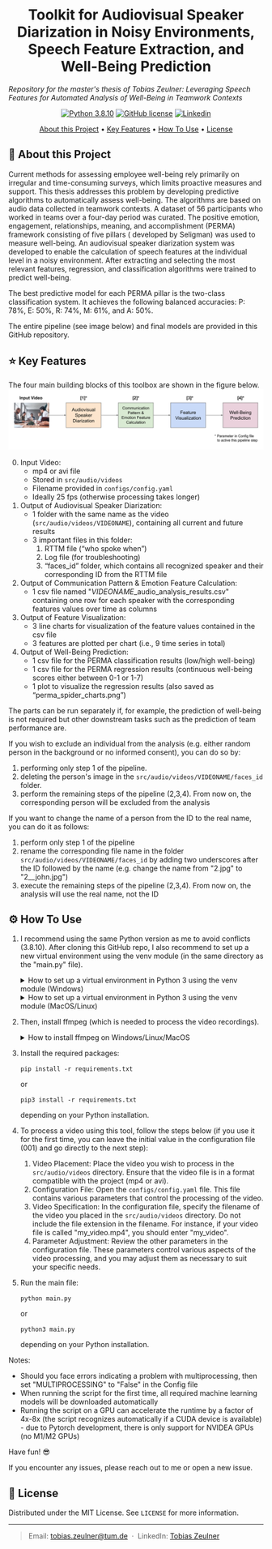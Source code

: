 <h1 align="center">Toolkit for Audiovisual Speaker Diarization in Noisy Environments, Speech Feature Extraction, and Well-Being Prediction</h1>

*Repository for the master's thesis of Tobias Zeulner: Leveraging Speech Features for Automated Analysis of Well-Being in Teamwork Contexts*


<p align="center">
  <a href="https://www.python.org/downloads/release/python-380/"><img src="https://img.shields.io/badge/Python-3.8.10-blue" alt="Python 3.8.10" height="25"></a>
  <a href="https://github.com/Zeulni/wellbeing-audio-analysis/blob/main/LICENSE"><img src="https://img.shields.io/github/license/othneildrew/Best-README-Template.svg?style=for-the-badge" alt="GitHub license" height="25"></a>
  <a href="https://www.linkedin.com/in/tobias-zeulner-893080169/"><img src="https://img.shields.io/badge/-LinkedIn-blue?style=flat&logo=linkedin" alt="Linkedin" height="25"></a>
</p>


<p align="center">
  <a href="#about-this-project">About this Project</a> •
  <a href="#key-features">Key Features</a> •
  <a href="#how-to-use">How To Use</a> •
  <a href="#license">License</a>
</p>

## :book: About this Project

Current methods for assessing employee well-being rely primarily on irregular and time-consuming surveys, which limits proactive measures and support. This thesis addresses this problem by developing predictive algorithms to automatically assess well-being. The algorithms are based on audio data collected in teamwork contexts.
A dataset of 56 participants who worked in teams over a four-day period was curated. The positive emotion, engagement, relationships, meaning, and accomplishment (PERMA) framework consisting of five pillars ( developed by Seligman) was used to measure well-being. An audiovisual speaker diarization system was developed to enable the calculation of speech features at the individual level in a noisy environment. After extracting and selecting the most relevant features, regression, and classification algorithms were trained to predict well-being.

The best predictive model for each PERMA pillar is the two-class classification system. It achieves the following balanced accuracies: P: 78%, E: 50%, R: 74%, M: 61%, and A: 50%. 

The entire pipeline (see image below) and final models are provided in this GitHub repository.

## :star: Key Features

The four main building blocks of this toolbox are shown in the figure below.
[<img src="./docs/audio_wellbeing_analysis_overview.svg" alt="audio AI toolkit overview" />](./docs/audio_wellbeing_analysis_overview.svg)


0. Input Video:
    - mp4 or avi file
    - Stored in `src/audio/videos`
    - Filename provided in `configs/config.yaml`
    - Ideally 25 fps (otherwise processing takes longer)
1. Output of Audiovisual Speaker Diarization:
    - 1 folder with the same name as the video (`src/audio/videos/VIDEONAME`), containing all current and future results
    - 3 important files in this folder:
        1. RTTM file (“who spoke when”)
        2. Log file (for troubleshooting)
        3. “faces_id” folder, which contains all recognized speaker and their corresponding ID from the RTTM file
2. Output of Communication Pattern & Emotion Feature Calculation:
    - 1 csv file named "*VIDEONAME*_audio_analysis_results.csv" containing one row for each speaker with the corresponding features values over time as columns
3. Output of Feature Visualization:
    - 3 line charts for visualization of the feature values contained in the csv file
    - 3 features are plotted per chart (i.e., 9 time series in total)
4. Output of Well-Being Prediction:
    - 1 csv file for the PERMA classification results (low/high well-being)
    - 1 csv file for the PERMA regression results (continuous well-being scores either between 0-1 or 1-7)
    - 1 plot to visualize the regression results (also saved as “perma_spider_charts.png”)


The parts can be run separately if, for example, the prediction of well-being is not required but other downstream tasks such as the prediction of team performance are.

If you wish to exclude an individual from the analysis (e.g. either random person in the background or no informed consent), you can do so by:
1. performing only step 1 of the pipeline.
2. deleting the person's image in the `src/audio/videos/VIDEONAME/faces_id` folder.
3. perform the remaining steps of the pipeline (2,3,4). From now on, the corresponding person will be excluded from the analysis

If you want to change the name of a person from the ID to the real name, you can do it as follows:
1. perform only step 1 of the pipeline
2. rename the corresponding file name in the folder `src/audio/videos/VIDEONAME/faces_id` by adding two underscores after the ID followed by the name (e.g. change the name from "2.jpg" to "2__john.jpg")
3. execute the remaining steps of the pipeline (2,3,4). From now on, the analysis will use the real name, not the ID

## :gear: How To Use

1. I recommend using the same Python version as me to avoid conflicts (3.8.10). After cloning this GitHub repo, I also recommend to set up a new virtual environment using the venv module (in the same directory as the "main.py" file).

    <details>
    <summary>How to set up a virtual environment in Python 3 using the venv module (Windows)</summary>

    ```
    python -m venv venv
    .\venv\Scripts\activate
    ```
    </details>
    <details>
    <summary>How to set up a virtual environment in Python 3 using the venv module (MacOS/Linux)</summary>

    ```
    python3 -m venv venv
    source venv/bin/activate
    ```
    </details>

2. Then, install ffmpeg (which is needed to process the video recordings).
    <details>
    <summary>How to install ffmpeg on Windows/Linux/MacOS</summary>

    - [Windows 10](https://www.youtube.com/watch?v=r1AtmY-RMyQ&ab_channel=TroubleChute)
    - [Linux Ubuntu](https://www.youtube.com/watch?v=tf4p-SMw5jA&ab_channel=RickMakes)
    - [MacOS (M1)](https://www.youtube.com/watch?v=nmrjRqEIgGc&ab_channel=DavidHelmuth)

    </details>

3. Install the required packages:

    ```
    pip install -r requirements.txt
    ```
    or
    ```
    pip3 install -r requirements.txt
    ```
    depending on your Python installation.

4. To process a video using this tool, follow the steps below (if you use it for the first time, you can leave the initial value in the configuration file (001) and go directly to the next step):

    1. Video Placement: Place the video you wish to process in the `src/audio/videos` directory. Ensure that the video file is in a format compatible with the project (mp4 or avi).
    2. Configuration File: Open the `configs/config.yaml` file. This file contains various parameters that control the processing of the video.
    3. Video Specification: In the configuration file, specify the filename of the video you placed in the `src/audio/videos` directory. Do not include the file extension in the filename. For instance, if your video file is called "my_video.mp4", you should enter "my_video".
    4. Parameter Adjustment: Review the other parameters in the configuration file. These parameters control various aspects of the video processing, and you may adjust them as necessary to suit your specific needs.

5. Run the main file:
    ```
    python main.py
    ```
    or 
    ```
    python3 main.py
    ```
    depending on your Python installation.

Notes:
- Should you face errors indicating a problem with multiprocessing, then set "MULTIPROCESSING" to "False" in the Config file
- When running the script for the first time, all required machine learning models will be downloaded automatically
- Running the script on a GPU can accelerate the runtime by a factor of 4x-8x (the script recognizes automatically if a CUDA device is available) - due to Pytorch development, there is only support for NVIDEA GPUs (no M1/M2 GPUs)

Have fun! :sunglasses:

If you encounter any issues, please reach out to me or open a new issue.



## :page_facing_up: License

Distributed under the MIT License. See `LICENSE` for more information.

---

> Email:  <a href="mailto:tobias.zeulner@tum.de">tobias.zeulner@tum.de</a>
 &nbsp;&middot;&nbsp;
> LinkedIn: <a href="https://www.linkedin.com/in/tobias-zeulner-893080169/" target="_blank">Tobias Zeulner</a>

